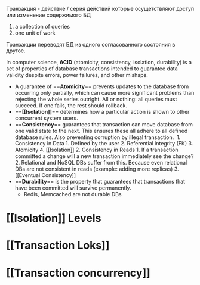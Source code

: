 Транзакция - действие / серия действий которые осущетствляют доступ или изменение содержимого БД
1. a collection of queries
2. one unit of work

Транзакции переводят БД из одного согласованного состояния в другое.

In computer science, **ACID** (atomicity, consistency, isolation, durability) is a set of properties of database transactions intended to guarantee data validity despite errors, power failures, and other mishaps.

- A guarantee of ==**Atomicity**== prevents updates to the database from occurring only partially, which can cause more significant problems than rejecting the whole series outright. 
  All or nothing: all queries must succeed. If one fails, the rest should rollback.
- ==**[[Isolation]]**== determines how a particular action is shown to other concurrent system users.
- ==**Consistency**== guarantees that transaction can move database from one valid state to the next. This ensures these all adhere to all defined database rules. Also preventing corruption by illegal transaction. 
		1. Consistency in Data
			1. Defined by the user
			2. Referential integrity (FK)
			3. Atomicity
			4. [[Isolation]]
		2. Consistency in Reads
			1. If a transaction committed a change will a new transaction immediately see the change?
			2. Relational and NoSQL DBs suffer from this. Because even relational DBs are not consistent in reads (example: adding more replicas)
			3. [[Eventual Consistency]]
- ==**Durability**== is the property that guarantees that transactions that have been committed will survive permanently.
	- Redis, Memcached are not durable DBs
# [[Isolation]] Levels

# [[Transaction Loks]]

# [[Transaction concurrency]]
